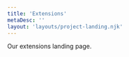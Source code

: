```yaml
---
title: 'Extensions'
metaDesc: ''
layout: 'layouts/project-landing.njk'
---
```


Our extensions landing page.